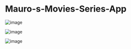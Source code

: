 # Mauro-s-Movies-Series-App

![image](https://user-images.githubusercontent.com/89401828/191364187-6f198e2d-510c-4c96-ba36-9c79c3260407.png)

![image](https://user-images.githubusercontent.com/89401828/191364864-11617979-6383-489b-94b2-beaad22e6427.png)

![image](https://user-images.githubusercontent.com/89401828/191367146-a3e7ce1b-a02d-4973-be81-478c55a3a6aa.png)
